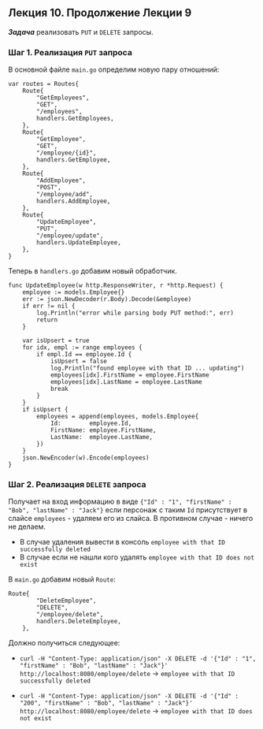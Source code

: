 ## Лекция 10. Продолжение Лекции 9

***Задача*** реализовать ```PUT``` и ```DELETE``` запросы.

### Шаг 1. Реализация ```PUT``` запроса
В основной файле ```main.go``` определим новую пару отношений:
```
var routes = Routes{
	Route{
		"GetEmployees",
		"GET",
		"/employees",
		handlers.GetEmployees,
	},
	Route{
		"GetEmployee",
		"GET",
		"/employee/{id}",
		handlers.GetEmployee,
	},
	Route{
		"AddEmployee",
		"POST",
		"/employee/add",
		handlers.AddEmployee,
	},
	Route{
		"UpdateEmployee",
		"PUT",
		"/employee/update",
		handlers.UpdateEmployee,
	},
}
```

Теперь в ```handlers.go``` добавим новый обработчик.
```
func UpdateEmployee(w http.ResponseWriter, r *http.Request) {
	employee := models.Employee{}
	err := json.NewDecoder(r.Body).Decode(&employee)
	if err != nil {
		log.Println("error while parsing body PUT method:", err)
		return
	}

	var isUpsert = true
	for idx, empl := range employees {
		if empl.Id == employee.Id {
			isUpsert = false
			log.Println("found employee with that ID ... updating")
			employees[idx].FirstName = employee.FirstName
			employees[idx].LastName = employee.LastName
			break
		}
	}
	if isUpsert {
		employees = append(employees, models.Employee{
			Id:        employee.Id,
			FirstName: employee.FirstName,
			LastName:  employee.LastName,
		})
	}
	json.NewEncoder(w).Encode(employees)
}

```

### Шаг 2. Реализация ```DELETE``` запроса
Получает на вход информацию в виде ```{"Id" : "1", "firstName" : "Bob", "lastName" : "Jack"}``` если персонаж с таким ```Id``` присутствует в слайсе ```employees``` - удаляем его из слайса. В противном случае - ничего не делаем.
* В случае удаления вывести в консоль ```employee with that ID successfully deleted```
* В случае если не нашли кого удалять ```employee with that ID does not exist```

В ```main.go``` добавим новый ```Route```:
```
Route{
		"DeleteEmployee",
		"DELETE",
		"/employee/delete",
		handlers.DeleteEmployee,
	},
```
Должно получиться следующее:
* ```curl -H "Content-Type: application/json" -X DELETE -d '{"Id" : "1", "firstName" : "Bob", "lastName" : "Jack"}' http://localhost:8080/employee/delete``` -> ```employee with that ID successfully deleted```

* ```curl -H "Content-Type: application/json" -X DELETE -d '{"Id" : "200", "firstName" : "Bob", "lastName" : "Jack"}' http://localhost:8080/employee/delete``` -> ```employee with that ID does not exist```